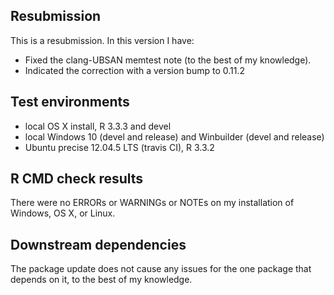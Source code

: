 ## Resubmission
This is a resubmission. In this version I have:

* Fixed the clang-UBSAN memtest note (to the best of my knowledge).
* Indicated the correction with a version bump to 0.11.2

## Test environments
* local OS X install, R 3.3.3 and devel
* local Windows 10 (devel and release) and Winbuilder (devel and release)
* Ubuntu precise 12.04.5 LTS (travis CI), R 3.3.2

## R CMD check results
There were no ERRORs or WARNINGs or NOTEs on my installation of Windows, OS X, or Linux. 

## Downstream dependencies
The package update does not cause any issues for the one package that depends on it, to the best of my knowledge. 


